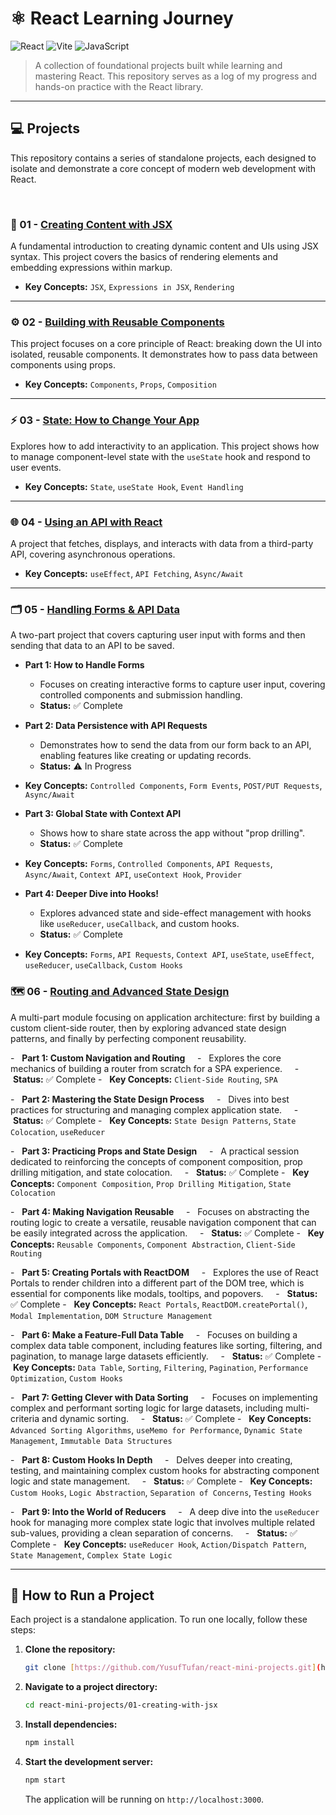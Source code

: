 # ⚛️ React Learning Journey

![React](https://img.shields.io/badge/React-20232A?style=for-the-badge&logo=react&logoColor=61DAFB)
![Vite](https://img.shields.io/badge/Vite-646CFF?style=for-the-badge&logo=vite&logoColor=white)
![JavaScript](https://img.shields.io/badge/JavaScript-F7DF1E?style=for-the-badge&logo=javascript&logoColor=black)

> A collection of foundational projects built while learning and mastering React. This repository serves as a log of my progress and hands-on practice with the React library.

---

## 💻 Projects

This repository contains a series of standalone projects, each designed to isolate and demonstrate a core concept of modern web development with React.

<br>

### 🚀 01 - [Creating Content with JSX](./01-creating-with-jsx/)

A fundamental introduction to creating dynamic content and UIs using JSX syntax. This project covers the basics of rendering elements and embedding expressions within markup.
-   **Key Concepts:** `JSX`, `Expressions in JSX`, `Rendering`

---

### ⚙️ 02 - [Building with Reusable Components](./02-reusable-components/)

This project focuses on a core principle of React: breaking down the UI into isolated, reusable components. It demonstrates how to pass data between components using props.
-   **Key Concepts:** `Components`, `Props`, `Composition`

---

### ⚡️ 03 - [State: How to Change Your App](./03-managing-state/)

Explores how to add interactivity to an application. This project shows how to manage component-level state with the `useState` hook and respond to user events.
-   **Key Concepts:** `State`, `useState Hook`, `Event Handling`

---
### 🌐 04 - [Using an API with React](./04-using-an-api-with-react/)
A project that fetches, displays, and interacts with data from a third-party API, covering asynchronous operations.
-   **Key Concepts:** `useEffect`, `API Fetching`, `Async/Await`

---

### 🗂️ 05 - [Handling Forms & API Data](./05-forms-and-api-data/)
A two-part project that covers capturing user input with forms and then sending that data to an API to be saved.

-   **Part 1: How to Handle Forms**
    -   Focuses on creating interactive forms to capture user input, covering controlled components and submission handling.
    -   **Status:** ✅ Complete

-   **Part 2: Data Persistence with API Requests**
    -   Demonstrates how to send the data from our form back to an API, enabling features like creating or updating records.
    -   **Status:** ⚠️ In Progress
-   **Key Concepts:** `Controlled Components`, `Form Events`, `POST/PUT Requests`, `Async/Await`

-   **Part 3: Global State with Context API**
    -   Shows how to share state across the app without "prop drilling".
    -   **Status:** ✅ Complete
-   **Key Concepts:** `Forms`, `Controlled Components`, `API Requests`, `Async/Await`, `Context API`, `useContext Hook`, `Provider`

-   **Part 4: Deeper Dive into Hooks!**
    -   Explores advanced state and side-effect management with hooks like `useReducer`, `useCallback`, and custom hooks.
    -   **Status:** ✅ Complete
-   **Key Concepts:** `Forms`, `API Requests`, `Context API`, `useState`, `useEffect`, `useReducer`, `useCallback`, `Custom Hooks`

### 🗺️ 06 - [Routing and Advanced State Design](./06-routing-and-state-design/)
A multi-part module focusing on application architecture: first by building a custom client-side router, then by exploring advanced state design patterns, and finally by perfecting component reusability.

-   **Part 1: Custom Navigation and Routing**
    -   Explores the core mechanics of building a router from scratch for a SPA experience.
    -   **Status:** ✅ Complete
-   **Key Concepts:** `Client-Side Routing`, `SPA`

-   **Part 2: Mastering the State Design Process**
    -   Dives into best practices for structuring and managing complex application state.
    -   **Status:** ✅ Complete
-   **Key Concepts:** `State Design Patterns`, `State Colocation`, `useReducer`

-   **Part 3: Practicing Props and State Design**
    -   A practical session dedicated to reinforcing the concepts of component composition, prop drilling mitigation, and state colocation.
    -   **Status:** ✅ Complete
-   **Key Concepts:** `Component Composition`, `Prop Drilling Mitigation`, `State Colocation`

-   **Part 4: Making Navigation Reusable**
    -   Focuses on abstracting the routing logic to create a versatile, reusable navigation component that can be easily integrated across the application.
    -   **Status:** ✅ Complete
-   **Key Concepts:** `Reusable Components`, `Component Abstraction`, `Client-Side Routing`

-   **Part 5: Creating Portals with ReactDOM**
    -   Explores the use of React Portals to render children into a different part of the DOM tree, which is essential for components like modals, tooltips, and popovers.
    -   **Status:** ✅ Complete
-   **Key Concepts:** `React Portals`, `ReactDOM.createPortal()`, `Modal Implementation`, `DOM Structure Management`

-   **Part 6: Make a Feature-Full Data Table**
    -   Focuses on building a complex data table component, including features like sorting, filtering, and pagination, to manage large datasets efficiently.
    -   **Status:** ✅ Complete
-   **Key Concepts:** `Data Table`, `Sorting`, `Filtering`, `Pagination`, `Performance Optimization`, `Custom Hooks`

-   **Part 7: Getting Clever with Data Sorting**
    -   Focuses on implementing complex and performant sorting logic for large datasets, including multi-criteria and dynamic sorting.
    -   **Status:** ✅ Complete
-   **Key Concepts:** `Advanced Sorting Algorithms`, `useMemo for Performance`, `Dynamic State Management`, `Immutable Data Structures`

-   **Part 8: Custom Hooks In Depth**
    -   Delves deeper into creating, testing, and maintaining complex custom hooks for abstracting component logic and state management.
    -   **Status:** ✅ Complete
-   **Key Concepts:** `Custom Hooks`, `Logic Abstraction`, `Separation of Concerns`, `Testing Hooks`

-   **Part 9: Into the World of Reducers**
    -   A deep dive into the `useReducer` hook for managing more complex state logic that involves multiple related sub-values, providing a clean separation of concerns.
    -   **Status:** ✅ Complete
-   **Key Concepts:** `useReducer Hook`, `Action/Dispatch Pattern`, `State Management`, `Complex State Logic`

---

## 🚀 How to Run a Project

Each project is a standalone application. To run one locally, follow these steps:

1.  **Clone the repository:**
    ```sh
    git clone [https://github.com/YusufTufan/react-mini-projects.git](https://github.com/YusufTufan/react-mini-projects.git)
    ```

2.  **Navigate to a project directory:**
    ```sh
    cd react-mini-projects/01-creating-with-jsx
    ```

3.  **Install dependencies:**
    ```sh
    npm install
    ```

4.  **Start the development server:**
    ```sh
    npm start
    ```
    The application will be running on `http://localhost:3000`.
